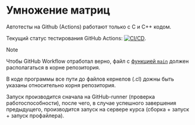 # Умножение матриц

Автотесты на Github (Actions) работают только с C и C++ кодом.

Текущий статус тестирования GitHub Actions: [![CI/CD](../../actions/workflows/ci.yaml/badge.svg?branch=main&event=workflow_dispatch)](../../actions/workflows/ci.yaml).

> [!Note]
> Чтобы GitHub Workflow отработал верно, файл с [функцией `main`](https://en.cppreference.com/w/c/language/main_function) должен располагаться в корне репозитория.
>
> В коде программы все пути до файлов кернелов (.cl) дожны быть указаны относительно корня репозитория.

Запуск производится сначала на GitHub-runner (проверка работоспособности), после чего, в случае успешного завершения предыдущего, производится запуск на сервере курса (сборка + запуск + запуск профайлера).
